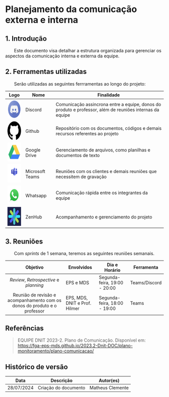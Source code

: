 # Planejamento da comunicação externa e interna

## 1. Introdução

&emsp;&emsp;Este documento visa detalhar a estrutura organizada para gerenciar os aspectos da comunicação interna e externa da equipe.

## 2. Ferramentas utilizadas

&emsp;&emsp;Serão utilizadas as seguintes ferrramentas ao longo do projeto:

| **Logo**                                                                           | **Nome**        | **Finalidade**                                                                                           |
| ---------------------------------------------------------------------------------- | --------------- | -------------------------------------------------------------------------------------------------------- |
| <img src="../../assets/logos/comunicacao/discord.png" width="60px" height="60px">  | Discord         | Comunicação assincrona entre a equipe, donos do produto e professor, além de reuniões internas da equipe |
| <img src="../../assets/logos/comunicacao/github.png" width="60px" height="60px">   | Github          | Repositório com os documentos, códigos e demais recursos referentes ao projeto                           |
| <img src="../../assets/logos/comunicacao/drive.png" width="60px" height="60px">    | Google Drive    | Gerenciamento de arquivos, como planilhas e documentos de texto                                          |
| <img src="../../assets/logos/comunicacao/teams.png" width="60px" height="60px">    | Microsoft Teams | Reuniões com os clientes e demais reuniões que necessitem de gravação                                    |
| <img src="../../assets/logos/comunicacao/whatsapp.png" width="60px" height="60px"> | Whatsapp        | Comunicação rápida entre os integrantes da equipe                                                        |
| <img src="../../assets/logos/comunicacao/zenhub.png" width="60px" height="60px">   | ZenHub          | Acompanhamento e gerenciamento do projeto                                                                |

## 3. Reuniões

&emsp;&emsp;Com _sprints_ de 1 semana, teremos as seguintes reuniões semanais.

|                               **Objetivo**                                | **Envolvidos**                | **Dia e Horário**            | **Ferramenta** |
| :-----------------------------------------------------------------------: | ----------------------------- | ---------------------------- | -------------- |
|                  _Review_, _Retrospective_ e _planning_                   | EPS e MDS                     | Segunda-feira, 19:00 - 20:00 | Teams/Discord  |
| Reunião de revisão e acompanhamento com os donos do produto e o professor | EPS, MDS, DNIT e Prof. Hilmer | Segunda-feira, 18:00 - 19:00 | Teams          |

## Referências

> EQUIPE DNIT 2023-2. Plano de Comunicação. Disponível em: <https://fga-eps-mds.github.io/2023.2-Dnit-DOC/plano-monitoramento/plano-comunicacao/>

## Histórico de versão

| **Data**   | **Descrição**        | **Autor(es)**    |
| ---------- | -------------------- | ---------------- |
| 28/07/2024 | Criação do documento | Matheus Clemente |
